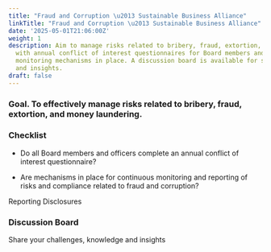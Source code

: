 ```yaml
---
title: "Fraud and Corruption \u2013 Sustainable Business Alliance"
linkTitle: "Fraud and Corruption \u2013 Sustainable Business Alliance"
date: '2025-05-01T21:06:00Z'
weight: 1
description: Aim to manage risks related to bribery, fraud, extortion, and money laundering
  with annual conflict of interest questionnaires for Board members and continuous
  monitoring mechanisms in place. A discussion board is available for sharing challenges
  and insights.
draft: false
---
```



### Goal. To effectively manage risks related to bribery, fraud, extortion, and money laundering.

### Checklist

- Do all Board members and officers complete an annual conflict of interest questionnaire?

- Are mechanisms in place for continuous monitoring and reporting of risks and compliance related to fraud and corruption?

Reporting Disclosures

### Discussion Board

Share your challenges, knowledge and insights